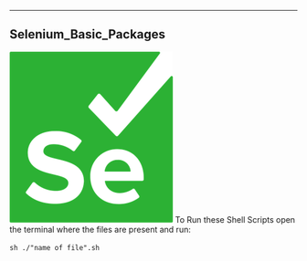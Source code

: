 ---
## Selenium_Basic_Packages  

![img.png](img.png)
To Run these Shell Scripts
open the terminal where the files are present and run:

`sh ./"name of file".sh`
